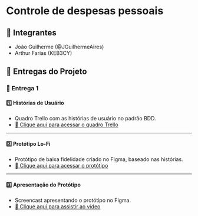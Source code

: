 # Controle de despesas pessoais 

## 👥 Integrantes
- João Guilherme (@JGuilhermeAires)
- Arthur Farias (KEB3CY)

## 📌 Entregas do Projeto

### 🚀 Entrega 1

#### 1️⃣ Histórias de Usuário
- Quadro Trello com as histórias de usuário no padrão BDD.  
- [📄 Clique aqui para acessar o quadro Trello](https://trello.com/invite/b/68f230342b6c5f8b22a6c41d/ATTIbb37bff08182f165b3ef3ea9e6d2d24c78229167/sistema-de-despesas-pessoais)

---

#### 2️⃣ Protótipo Lo-Fi
- Protótipo de baixa fidelidade criado no Figma, baseado nas histórias.  
- [🎨 Clique aqui para acessar o protótipo](https://www.figma.com/design/x42vvTD3eUmwoUDJ3NHURs/Untitled?node-id=0-1&t=nN2awBrbD3Cju0Hl-1)

---

#### 3️⃣ Apresentação do Protótipo
- Screencast apresentando o protótipo no Figma.  
- [🎥 Clique aqui para assistir ao vídeo](https://youtu.be/q-DdgA9vPts)
